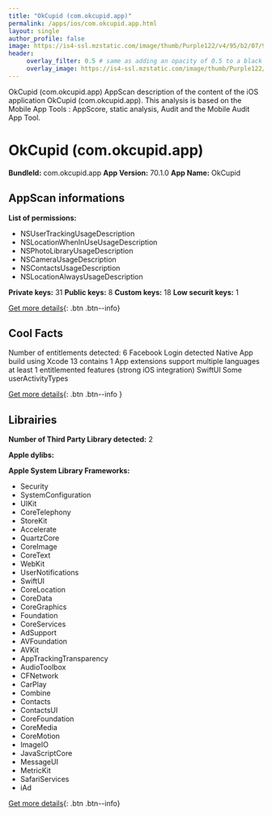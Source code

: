 ```yaml
---
title: "OkCupid (com.okcupid.app)"
permalink: /apps/ios/com.okcupid.app.html
layout: single
author_profile: false
image: https://is4-ssl.mzstatic.com/image/thumb/Purple122/v4/95/b2/07/95b20731-03df-6f3f-903b-f9fb8173ded6/AppIcon-0-1x_U007emarketing-0-7-0-85-220.png/512x512bb.jpg
header: 
     overlay_filter: 0.5 # same as adding an opacity of 0.5 to a black background
     overlay_image: https://is4-ssl.mzstatic.com/image/thumb/Purple122/v4/95/b2/07/95b20731-03df-6f3f-903b-f9fb8173ded6/AppIcon-0-1x_U007emarketing-0-7-0-85-220.png/512x512bb.jpg
---
```

OkCupid (com.okcupid.app) AppScan description of the content of the iOS application OkCupid (com.okcupid.app). This analysis is based on the Mobile App Tools : AppScore, static analysis, Audit and the Mobile Audit App Tool.

# OkCupid (com.okcupid.app)

**BundleId:** com.okcupid.app
**App Version:** 70.1.0
**App Name:** OkCupid


## AppScan informations 

**List of permissions:** 
- NSUserTrackingUsageDescription
- NSLocationWhenInUseUsageDescription
- NSPhotoLibraryUsageDescription
- NSCameraUsageDescription
- NSContactsUsageDescription
- NSLocationAlwaysUsageDescription
  
  
**Private keys:** 31
**Public keys:** 8
**Custom keys:** 18
**Low securit keys:** 1
  
[Get more details](/pricing.html){: .btn .btn--info}

## Cool Facts

Number of entitlements detected: 6
Facebook Login detected
Native App
build using Xcode 13
contains 1 App extensions
support multiple languages
at least 1 entitlemented features (strong iOS integration)
SwiftUI
Some userActivityTypes
  
[Get more details](/pricing.html){: .btn .btn--info }

## Librairies 
**Number of Third Party Library detected:** 2


**Apple dylibs:**


**Apple System Library Frameworks:**
- Security
- SystemConfiguration
- UIKit
- CoreTelephony
- StoreKit
- Accelerate
- QuartzCore
- CoreImage
- CoreText
- WebKit
- UserNotifications
- SwiftUI
- CoreLocation
- CoreData
- CoreGraphics
- Foundation
- CoreServices
- AdSupport
- AVFoundation
- AVKit
- AppTrackingTransparency
- AudioToolbox
- CFNetwork
- CarPlay
- Combine
- Contacts
- ContactsUI
- CoreFoundation
- CoreMedia
- CoreMotion
- ImageIO
- JavaScriptCore
- MessageUI
- MetricKit
- SafariServices
- iAd


  
[Get more details](/pricing.html){: .btn .btn--info}


